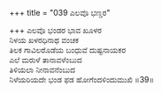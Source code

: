 +++
title = "039 ಎಲವೊ ಭಣ್ಡರ"

+++
ಎಲವೊ ಭಂಡರ ಭಾವ ಖೂಳರ  
ನಿಳಯ ಖಳರಧಿನಾಥ ವಂಚಕ  
ತಿಲಕ ಗಾವಿಲರೊಡೆಯ ಬಂಧುವೆ ದುಷ್ಟನಾಯಕರ   
ಎಲೆ ಮರುಳೆ ತಾನಾವಳೆಂಬುದ  
ತಿಳಿಯಲಾ ನೀನಾವನೆಂಬುದ  
ನಿಳೆಯರಿಯದೇ ಭಂಡ ಫಡ ಹೋಗೆಂದಳಿಂದುಮುಖಿ      ॥39॥